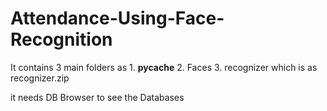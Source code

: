 # Attendance-Using-Face-Recognition
It contains 3 main folders as 
    1. __pycache__
    2. Faces
    3. recognizer which is as recognizer.zip
    
    
it needs DB Browser to see the Databases

    

